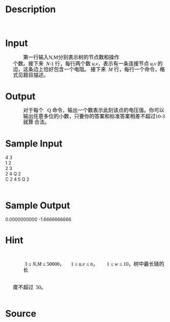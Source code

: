 
# Description

<div class="content"><p><img alt="" src="source/bzoj/2805/img/aHR0cHM6Ly9seWRzeS5jb20vSnVkZ2VPbmxpbmUvdXBsb2FkLzIwMTIwNS8xKDEpLmpwZw==.jpg"/></p>
<p><img alt="" src="source/bzoj/2805/img/aHR0cHM6Ly9seWRzeS5jb20vSnVkZ2VPbmxpbmUvdXBsb2FkLzIwMTIwNS8yKDEpLmpwZw==.jpg"/></p></div>

# Input

<div class="content"><p class="MsoNormal" align="left" style="margin: 12.75pt -3pt 0pt 42pt; line-height: 13.75pt; text-align: left; mso-line-height-rule: exactly; tab-stops: 95.0pt 141.0pt 264.05pt; mso-layout-grid-align: none"><span style="font-size: 12pt; color: black; font-family: 宋体; mso-hansi-font-family: &#39;Times New Roman&#39;; mso-bidi-font-family: Arial; mso-font-kerning: 0pt">第一行输入N,M分别表示树的节点数和操作<span lang="EN-US"><o:p></o:p></span></span></p>
<p class="MsoNormal" align="left" style="margin: 0cm -1.1pt 0pt 0cm; line-height: 1pt; text-align: left; mso-line-height-rule: exactly; mso-layout-grid-align: none"><span lang="EN-US" style="font-size: 10pt; color: black; mso-bidi-font-family: Arial; mso-font-kerning: 0pt; mso-bidi-font-size: 12.0pt"><font face="Times New Roman"><span style="mso-spacerun: yes"> </span><o:p></o:p></font></span></p>
<p class="MsoNormal" align="left" style="margin: 0cm -3pt 0pt 18pt; line-height: 13.75pt; text-align: left; mso-line-height-rule: exactly; tab-stops: 96.1pt 118.2pt 206.4pt 344.9pt 363.25pt; mso-layout-grid-align: none"><span style="font-size: 12pt; color: black; font-family: 宋体; mso-hansi-font-family: Arial; mso-bidi-font-family: Arial; mso-font-kerning: 0pt">个数。接下来</span><font face="Times New Roman"><i style="mso-bidi-font-style: normal"><span lang="EN-US" style="font-size: 12pt; color: black; mso-bidi-font-family: Arial; mso-font-kerning: 0pt"><span style="mso-tab-count: 1">  </span>N</span></i><span lang="EN-US" style="font-size: 12pt; color: black; mso-bidi-font-family: Arial; mso-font-kerning: 0pt">-1</span></font><span lang="EN-US" style="font-size: 12pt; color: black; font-family: 宋体; mso-hansi-font-family: &#39;Times New Roman&#39;; mso-bidi-font-family: Arial; mso-font-kerning: 0pt"><span style="mso-tab-count: 1"> </span></span><span style="font-size: 12pt; color: black; font-family: 宋体; mso-hansi-font-family: &#39;Times New Roman&#39;; mso-bidi-font-family: Arial; mso-font-kerning: 0pt">行，每行两个数</span><font face="Times New Roman"><i style="mso-bidi-font-style: normal"><span lang="EN-US" style="font-size: 12pt; color: black; mso-bidi-font-family: Arial; mso-font-kerning: 0pt"><span style="mso-tab-count: 1"> </span>u</span></i><span lang="EN-US" style="font-size: 12pt; color: black; mso-bidi-font-family: Arial; mso-font-kerning: 0pt">,<i style="mso-bidi-font-style: normal">v</i></span></font><span style="font-size: 12pt; color: black; font-family: 宋体; mso-hansi-font-family: &#39;Times New Roman&#39;; mso-bidi-font-family: Arial; mso-font-kerning: 0pt">，表示有一条连接节点</span><font face="Times New Roman"><i style="mso-bidi-font-style: normal"><span lang="EN-US" style="font-size: 12pt; color: black; mso-bidi-font-family: Arial; mso-font-kerning: 0pt"><span style="mso-tab-count: 1"> </span>u</span></i><span lang="EN-US" style="font-size: 12pt; color: black; mso-bidi-font-family: Arial; mso-font-kerning: 0pt">,<i style="mso-bidi-font-style: normal">v</i></span></font><span lang="EN-US" style="font-size: 12pt; color: black; font-family: 宋体; mso-hansi-font-family: &#39;Times New Roman&#39;; mso-bidi-font-family: Arial; mso-font-kerning: 0pt"><span style="mso-tab-count: 1"> </span></span><span style="font-size: 12pt; color: black; font-family: 宋体; mso-hansi-font-family: &#39;Times New Roman&#39;; mso-bidi-font-family: Arial; mso-font-kerning: 0pt">的边，这条边</span><span style="font-size: 12pt; color: black; font-family: 宋体; mso-hansi-font-family: Arial; mso-bidi-font-family: Arial; mso-font-kerning: 0pt">上恰好包含一个电阻。</span><span lang="EN-US" style="font-size: 12pt; color: black; mso-bidi-font-family: Arial; mso-font-kerning: 0pt"><font face="Times New Roman"> </font></span><span style="font-size: 12pt; color: black; font-family: 宋体; mso-hansi-font-family: Arial; mso-bidi-font-family: Arial; mso-font-kerning: 0pt">接下来</span><i style="mso-bidi-font-style: normal"><span lang="EN-US" style="font-size: 12pt; color: black; mso-bidi-font-family: Arial; mso-font-kerning: 0pt"><font face="Times New Roman"><span style="mso-tab-count: 1">  </span>M</font></span></i><span lang="EN-US" style="font-size: 12pt; color: black; font-family: 宋体; mso-hansi-font-family: &#39;Times New Roman&#39;; mso-bidi-font-family: Arial; mso-font-kerning: 0pt"><span style="mso-tab-count: 1"> </span></span><span style="font-size: 12pt; color: black; font-family: 宋体; mso-hansi-font-family: &#39;Times New Roman&#39;; mso-bidi-font-family: Arial; mso-font-kerning: 0pt">行，每行一个命令，格式见题目描述。</span><span lang="EN-US" style="font-size: 12pt; color: black; mso-bidi-font-family: Arial; mso-font-kerning: 0pt"><font face="Times New Roman"> <o:p></o:p></font></span></p></div>

# Output

<div class="content"><p class="MsoNormal" align="left" style="margin: 12.75pt -3pt 0pt 42pt; line-height: 13.75pt; text-align: left; mso-line-height-rule: exactly; tab-stops: 107.25pt 219.5pt 231.35pt; mso-layout-grid-align: none"><span style="font-size: 12pt; color: black; font-family: 宋体; mso-hansi-font-family: &#39;Times New Roman&#39;; mso-bidi-font-family: Arial; mso-font-kerning: 0pt">对于每个</span><span lang="EN-US" style="font-size: 12pt; color: black; mso-bidi-font-family: Arial; mso-font-kerning: 0pt"><font face="Times New Roman"><span style="mso-tab-count: 1">   </span>Q</font></span><span lang="EN-US" style="font-size: 12pt; color: black; font-family: 宋体; mso-hansi-font-family: &#39;Times New Roman&#39;; mso-bidi-font-family: Arial; mso-font-kerning: 0pt"><span style="mso-tab-count: 1"> </span></span><span style="font-size: 12pt; color: black; font-family: 宋体; mso-hansi-font-family: &#39;Times New Roman&#39;; mso-bidi-font-family: Arial; mso-font-kerning: 0pt">命令，输出一个数表示此刻该点的电压</span><span style="font-size: 12pt; color: black; font-family: 宋体; mso-hansi-font-family: Arial; mso-bidi-font-family: Arial; mso-font-kerning: 0pt">值。你可以输出任意多位的小数，只要你的答案和标准答案相差不超过</span><span lang="EN-US" style="font-size: 12pt; color: black; mso-bidi-font-family: Arial; mso-font-kerning: 0pt"><font face="Times New Roman">10-3</font></span><span lang="EN-US" style="font-size: 12pt; color: black; font-family: 宋体; mso-hansi-font-family: &#39;Times New Roman&#39;; mso-bidi-font-family: Arial; mso-font-kerning: 0pt"><span style="mso-tab-count: 1"> </span></span><span style="font-size: 12pt; color: black; font-family: 宋体; mso-hansi-font-family: &#39;Times New Roman&#39;; mso-bidi-font-family: Arial; mso-font-kerning: 0pt">就算</span><span lang="EN-US" style="font-size: 10pt; color: black; mso-bidi-font-family: Arial; mso-font-kerning: 0pt; mso-bidi-font-size: 12.0pt"><font face="Times New Roman"><span style="mso-spacerun: yes"> </span></font></span><span style="font-size: 12pt; color: black; font-family: 宋体; mso-hansi-font-family: Arial; mso-bidi-font-family: Arial; mso-font-kerning: 0pt">合法。</span><span lang="EN-US" style="font-size: 12pt; color: black; mso-bidi-font-family: Arial; mso-font-kerning: 0pt"><font face="Times New Roman"> <o:p></o:p></font></span></p></div>

# Sample Input

<div class="content"><span class="sampledata">4  3<br/>
1  2<br/>
2  3<br/>
2  4 Q 2 <br/>
C 2 4 5  Q 2 <br/>
 <br/>
 </span></div>

# Sample Output

<div class="content"><span class="sampledata">0.0000000000 -1.6666666666 <br/>
</span></div>

# Hint

<div class="content"><p></p><p><img alt="" src="source/bzoj/2805/img/aHR0cHM6Ly9seWRzeS5jb20vSnVkZ2VPbmxpbmUvdXBsb2FkLzIwMTIwNS8xKDIpLmpwZw==.jpg"/></p><br/>
<p class="MsoNormal" align="left" style="margin: 0cm -1.5pt 0pt 42pt; text-indent: 0cm; line-height: 13.75pt; text-align: left; mso-line-height-rule: exactly; tab-stops: 227.65pt 289.7pt; mso-layout-grid-align: none; mso-list: l0 level1 lfo1"><span lang="EN-US" style="font-size: 12pt; color: black; font-family: 宋体; mso-hansi-font-family: &#39;Times New Roman&#39;; mso-bidi-font-family: 宋体; mso-font-kerning: 0pt"><span style="mso-list: Ignore"><span style="font: 7pt &#34;Times New Roman&#34;">  </span></span></span><span lang="EN-US" style="font-size: 12pt; color: black; mso-bidi-font-family: Arial; mso-font-kerning: 0pt"><font face="Times New Roman">3 ≤ <i style="mso-bidi-font-style: normal">N</i>,<i style="mso-bidi-font-style: normal">M</i> ≤ 50000</font></span><span style="font-size: 12pt; color: black; font-family: 宋体; mso-hansi-font-family: &#39;Times New Roman&#39;; mso-bidi-font-family: Arial; mso-font-kerning: 0pt">，</span><span lang="EN-US" style="font-size: 12pt; color: black; mso-bidi-font-family: Arial; mso-font-kerning: 0pt"><font face="Times New Roman"><span style="mso-tab-count: 1">     </span>1 ≤ <i style="mso-bidi-font-style: normal">u</i>,<i style="mso-bidi-font-style: normal">v</i> ≤ <i style="mso-bidi-font-style: normal">n</i></font></span><span style="font-size: 12pt; color: black; font-family: 宋体; mso-hansi-font-family: &#39;Times New Roman&#39;; mso-bidi-font-family: Arial; mso-font-kerning: 0pt">，</span><span lang="EN-US" style="font-size: 12pt; color: black; mso-bidi-font-family: Arial; mso-font-kerning: 0pt"><font face="Times New Roman"><span style="mso-tab-count: 1">       </span>1 ≤ <i style="mso-bidi-font-style: normal">w</i> ≤ 10</font></span><span style="font-size: 12pt; color: black; font-family: 宋体; mso-hansi-font-family: &#39;Times New Roman&#39;; mso-bidi-font-family: Arial; mso-font-kerning: 0pt">，树中最长链的长<span lang="EN-US"><o:p></o:p></span></span></p><br/>
<p class="MsoNormal" align="left" style="margin: 0cm -1.1pt 0pt 0cm; line-height: 1pt; text-align: left; mso-line-height-rule: exactly; mso-layout-grid-align: none"><span lang="EN-US" style="font-size: 10pt; color: black; mso-bidi-font-family: Arial; mso-font-kerning: 0pt; mso-bidi-font-size: 12.0pt"><font face="Times New Roman"><span style="mso-spacerun: yes"> </span><o:p></o:p></font></span></p><br/>
<p class="MsoNormal" align="left" style="margin: 0cm -3pt 0pt 18pt; line-height: 14.25pt; text-align: left; mso-line-height-rule: exactly; tab-stops: 71.0pt; mso-layout-grid-align: none"><span style="font-size: 12pt; color: black; font-family: 宋体; mso-hansi-font-family: Arial; mso-bidi-font-family: Arial; mso-font-kerning: 0pt">度不超过</span><span lang="EN-US" style="font-size: 12pt; color: black; mso-bidi-font-family: Arial; mso-font-kerning: 0pt"><font face="Times New Roman"><span style="mso-tab-count: 1">  </span>50</font></span><span style="font-size: 12pt; color: black; font-family: 宋体; mso-hansi-font-family: &#39;Times New Roman&#39;; mso-bidi-font-family: Arial; mso-font-kerning: 0pt">。</span><span lang="EN-US" style="font-size: 12pt; color: black; mso-bidi-font-family: Arial; mso-font-kerning: 0pt"><font face="Times New Roman"> <o:p></o:p></font></span></p><br/>
<p></p><p></p></div>

# Source

<div class="content"><p><a href="problemset.php?search="></a></p></div>

